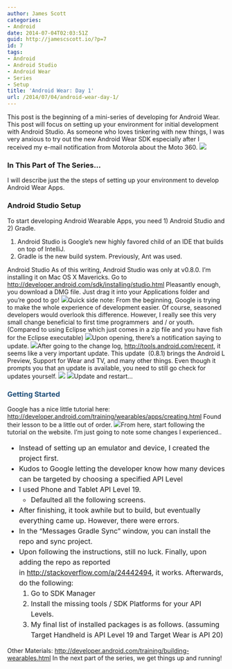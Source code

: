 ```yaml
---
author: James Scott
categories:
- Android
date: 2014-07-04T02:03:51Z
guid: http://jamescscott.io/?p=7
id: 7
tags:
- Android
- Android Studio
- Android Wear
- Series
- Setup
title: 'Android Wear: Day 1'
url: /2014/07/04/android-wear-day-1/
---
```


This post is the beginning of a mini-series of developing for Android Wear. This post will focus on setting up your environment for initial development with Android Studio. As someone who loves tinkering with new things, I was very anxious to try out the new Android Wear SDK especially after I received my e-mail notification from Motorola about the Moto 360.  ![](https://jamescscott.io/wp-content/uploads/2014/07/590.png)<!--more-->

### In This Part of The Series&#8230;

I will describe just the the steps of setting up your environment to develop Android Wear Apps.

### Android Studio Setup

To start developing Android Wearable Apps, you need 1) Android Studio and 2) Gradle.

  1. Android Studio is Google&#8217;s new highly favored child of an IDE that builds on top of IntelliJ.
  2. Gradle is the new build system. Previously, Ant was used.

Android Studio As of this writing, Android Studio was only at v0.8.0. I&#8217;m installing it on Mac OS X Mavericks. Go to <http://developer.android.com/sdk/installing/studio.html> Pleasantly enough, you download a DMG file. Just drag it into your Applications folder and you&#8217;re good to go!  ![](https://jamescscott.io/wp-content/uploads/2014/07/648.png)Quick side note: From the beginning, Google is trying to make the whole experience of development easier. Of course, seasoned developers would overlook this difference. However, I really see this very small change beneficial to first time programmers  and / or youth. (Compared to using Eclipse which just comes in a zip file and you have fish for the Eclipse executable)  ![](https://jamescscott.io/wp-content/uploads/2014/07/430.png)Upon opening, there&#8217;s a notification saying to update.  ![](https://jamescscott.io/wp-content/uploads/2014/07/954.png)After going to the change log, <http://tools.android.com/recent>, it seems like a very important update. This update  (0.8.1) brings the Android L Preview, Support for Wear and TV, and many other things. Even though it prompts you that an update is available, you need to still go check for updates yourself.  ![](https://jamescscott.io/wp-content/uploads/2014/07/203.png) ![](https://jamescscott.io/wp-content/uploads/2014/07/497.png)Update and restart&#8230;

<h3 style="color: #1e4e79;">
  Getting Started
</h3>

Google has a nice little tutorial here: <http://developer.android.com/training/wearables/apps/creating.html> Found their lesson to be a little out of order.  ![](https://jamescscott.io/wp-content/uploads/2014/07/346.png)From here, start following the tutorial on the website. I&#8217;m just going to note some changes I experienced..

<ul style="font-size: 16px; line-height: 1.5;">
  <li>
    Instead of setting up an emulator and device, I created the project first.
  </li>
  <li>
    Kudos to Google letting the developer know how many devices can be targeted by choosing a specified API Level <img src="https://jamescscott.io/wp-content/uploads/2014/07/405.png" alt="" />
  </li>
  <li>
    I used Phone and Tablet API Level 19. <ul>
      <li>
        Defaulted all the following screens.
      </li>
    </ul>
  </li>
  
  <li>
    <span style="font-size: 16px; line-height: 1.5;">After finishing, it took awhile but to build, but eventually everything came up. However, there were errors.</span><img style="font-family: inherit; font-style: inherit; font-weight: inherit; line-height: 1.5;" src="https://jamescscott.io/wp-content/uploads/2014/07/322.png" alt="" />
  </li>
  <li>
    <span style="font-size: 16px; line-height: 1.5;">In the &#8220;Messages Gradle Sync&#8221; window, you can install the repo and sync project.</span><img style="font-family: inherit; font-style: inherit; font-weight: inherit; line-height: 1.5;" src="https://jamescscott.io/wp-content/uploads/2014/07/730.png" alt="" />
  </li>
  <li>
    Upon following the instructions, still no luck. Finally, upon adding the repo as reported in <a href="http://stackoverflow.com/a/24442494">http://stackoverflow.com/a/24442494</a>, it works. Afterwards, do the following: <ol>
      <li>
        Go to SDK Manager <img src="https://jamescscott.io/wp-content/uploads/2014/07/548.png" alt="" />
      </li>
      <li>
        Install the missing tools / SDK Platforms for your API  Levels. <img src="https://jamescscott.io/wp-content/uploads/2014/07/855.png" alt="" />
      </li>
      <li>
        My final list of installed packages is as follows. (assuming Target Handheld is API Level 19 and Target Wear is API 20) <img src="https://jamescscott.io/wp-content/uploads/2014/07/122.png" alt="" />
      </li>
    </ol>
  </li>
</ul>

Other Materials: <http://developer.android.com/training/building-wearables.html> In the next part of the series, we get things up and running!